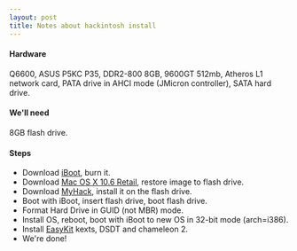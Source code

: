 ```yaml
--- 
layout: post
title: Notes about hackintosh install
---
```


#### Hardware
Q6600, ASUS P5KC P35, DDR2-800 8GB, 9600GT 512mb, Atheros L1 network card, PATA drive in AHCI mode (JMicron controller), SATA hard drive.

#### We'll need
8GB flash drive.

#### Steps

- Download <a href="http://www.tonymacx86.com/Public/iBoot.zip">iBoot</a>, burn it.
- Download <a href="http://rutracker.org/forum/viewtopic.php?t=2166520">Mac OS X 10.6 Retail</a>, restore image to flash drive.
- Download <a href="http://osx86.sojugarden.com/2010/04/myhack-installer-1-0-1-released">MyHack</a>, install it on the flash drive.
- Boot with iBoot, insert flash drive, boot flash drive.
- Format Hard Drive in GUID (not MBR) mode.
- Install OS, reboot, boot with iBoot to new OS in 32-bit mode (arch=i386).
- Install <a href="http://rutracker.org/forum/viewtopic.php?t=3290565">EasyKit</a>&nbsp;kexts, DSDT and chameleon 2.
- We're done!
